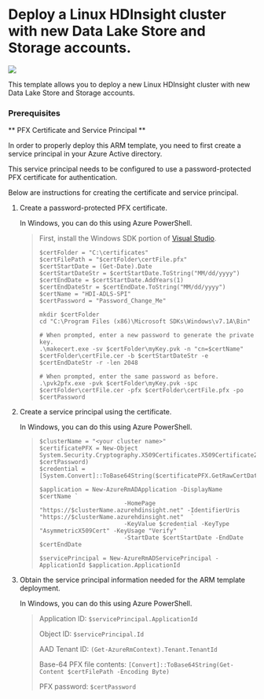# Deploy a Linux HDInsight cluster with new Data Lake Store and Storage accounts.

<a href="https://portal.azure.com/#create/Microsoft.Template/uri/https%3A%2F%2Fraw.githubusercontent.com%2FAzure%2Fazure-quickstart-templates%2Fmaster%2Fhdinsight-new-datalake-store-azure-storage%2Fazuredeploy.json" target="_blank">
    <img src="http://azuredeploy.net/deploybutton.png"/>
</a>

This template allows you to deploy a new Linux HDInsight cluster with new Data Lake Store and Storage accounts.

### Prerequisites ###

** PFX Certificate and Service Principal **

In order to properly deploy this ARM template, you need to first create a service principal in your Azure Active directory.

This service principal needs to be configured to use a password-protected PFX certificate for authentication.
 
Below are instructions for creating the certificate and service principal.

1. Create a password-protected PFX certificate.
   
    In Windows, you can do this using Azure PowerShell.

     > First, install the Windows SDK portion of [Visual Studio](https://www.visualstudio.com/downloads/download-visual-studio-vs). 
     > 
     >     $certFolder = "C:\certificates"
     >     $certFilePath = "$certFolder\certFile.pfx"
     >     $certStartDate = (Get-Date).Date
     >     $certStartDateStr = $certStartDate.ToString("MM/dd/yyyy")
     >     $certEndDate = $certStartDate.AddYears(1)
     >     $certEndDateStr = $certEndDate.ToString("MM/dd/yyyy")
     >     $certName = "HDI-ADLS-SPI"
     >     $certPassword = "Password_Change_Me"
     >     
     >     mkdir $certFolder
     >     cd "C:\Program Files (x86)\Microsoft SDKs\Windows\v7.1A\Bin"
     >     
     >     # When prompted, enter a new password to generate the private key.
     >     .\makecert.exe -sv $certFolder\myKey.pvk -n "cn=$certName" $certFolder\certFile.cer -b $certStartDateStr -e $certEndDateStr -r -len 2048
     >     
     >     # When prompted, enter the same password as before.
     >     .\pvk2pfx.exe -pvk $certFolder\myKey.pvk -spc $certFolder\certFile.cer -pfx $certFolder\certFile.pfx -po $certPassword

2. Create a service principal using the certificate.

    In Windows, you can do this using Azure PowerShell.

    >     $clusterName = "<your cluster name>"
    >     $certificatePFX = New-Object System.Security.Cryptography.X509Certificates.X509Certificate2($certFilePath, $certPassword)
    >     $credential = [System.Convert]::ToBase64String($certificatePFX.GetRawCertData())
    >     
    >     $application = New-AzureRmADApplication -DisplayName $certName `
    >                             -HomePage "https://$clusterName.azurehdinsight.net" -IdentifierUris "https://$clusterName.azurehdinsight.net"  `
    >                             -KeyValue $credential -KeyType "AsymmetricX509Cert" -KeyUsage "Verify"  `
    >                             -StartDate $certStartDate -EndDate $certEndDate
    >                             
    >     $servicePrincipal = New-AzureRmADServicePrincipal -ApplicationId $application.ApplicationId

3. Obtain the service principal information needed for the ARM template deployment.

    In Windows, you can do this using Azure PowerShell.

    > Application ID: ``$servicePrincipal.ApplicationId``
    > 
    > Object ID: ``$servicePrincipal.Id``
    > 
    > AAD Tenant ID: ``(Get-AzureRmContext).Tenant.TenantId``
    > 
    > Base-64 PFX file contents: ``[Convert]::ToBase64String(Get-Content $certFilePath -Encoding Byte)``
    > 
    > PFX password: ``$certPassword``